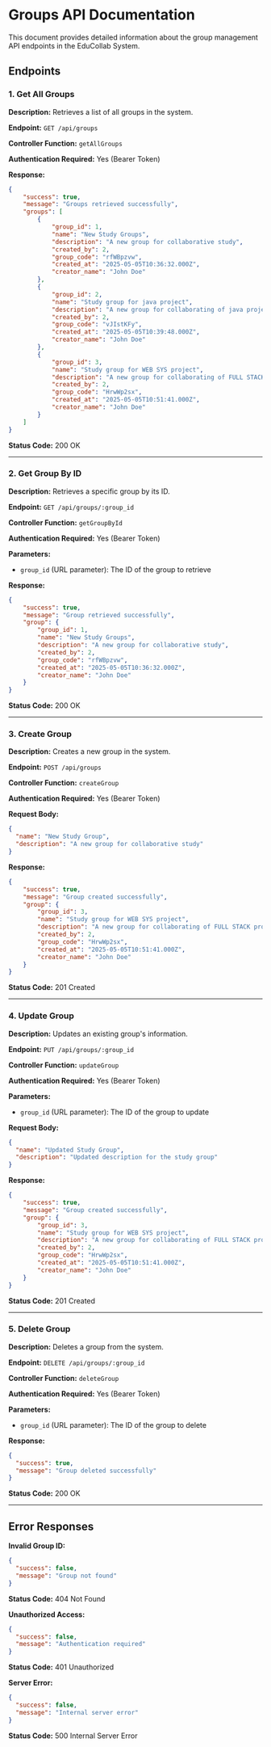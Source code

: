 # Groups API Documentation

This document provides detailed information about the group management API endpoints in the EduCollab System.

## Endpoints

### 1. Get All Groups

**Description:** Retrieves a list of all groups in the system.

**Endpoint:** `GET /api/groups`

**Controller Function:** `getAllGroups`

**Authentication Required:** Yes (Bearer Token)

**Response:**
```json
{
    "success": true,
    "message": "Groups retrieved successfully",
    "groups": [
        {
            "group_id": 1,
            "name": "New Study Groups",
            "description": "A new group for collaborative study",
            "created_by": 2,
            "group_code": "rfWBpzvw",
            "created_at": "2025-05-05T10:36:32.000Z",
            "creator_name": "John Doe"
        },
        {
            "group_id": 2,
            "name": "Study group for java project",
            "description": "A new group for collaborating of java project",
            "created_by": 2,
            "group_code": "vJIstKFy",
            "created_at": "2025-05-05T10:39:48.000Z",
            "creator_name": "John Doe"
        },
        {
            "group_id": 3,
            "name": "Study group for WEB SYS project",
            "description": "A new group for collaborating of FULL STACK project",
            "created_by": 2,
            "group_code": "HrwWp2sx",
            "created_at": "2025-05-05T10:51:41.000Z",
            "creator_name": "John Doe"
        }
    ]
}
```

**Status Code:** 200 OK

---

### 2. Get Group By ID

**Description:** Retrieves a specific group by its ID.

**Endpoint:** `GET /api/groups/:group_id`

**Controller Function:** `getGroupById`

**Authentication Required:** Yes (Bearer Token)

**Parameters:**
- `group_id` (URL parameter): The ID of the group to retrieve

**Response:**
```json
{
    "success": true,
    "message": "Group retrieved successfully",
    "group": {
        "group_id": 1,
        "name": "New Study Groups",
        "description": "A new group for collaborative study",
        "created_by": 2,
        "group_code": "rfWBpzvw",
        "created_at": "2025-05-05T10:36:32.000Z",
        "creator_name": "John Doe"
    }
}
```

**Status Code:** 200 OK

---

### 3. Create Group

**Description:** Creates a new group in the system.

**Endpoint:** `POST /api/groups`

**Controller Function:** `createGroup`

**Authentication Required:** Yes (Bearer Token)

**Request Body:**
```json
{
  "name": "New Study Group",
  "description": "A new group for collaborative study"
}
```

**Response:**
```json
{
    "success": true,
    "message": "Group created successfully",
    "group": {
        "group_id": 3,
        "name": "Study group for WEB SYS project",
        "description": "A new group for collaborating of FULL STACK project",
        "created_by": 2,
        "group_code": "HrwWp2sx",
        "created_at": "2025-05-05T10:51:41.000Z",
        "creator_name": "John Doe"
    }
}
```

**Status Code:** 201 Created

---

### 4. Update Group

**Description:** Updates an existing group's information.

**Endpoint:** `PUT /api/groups/:group_id`

**Controller Function:** `updateGroup`

**Authentication Required:** Yes (Bearer Token)

**Parameters:**
- `group_id` (URL parameter): The ID of the group to update

**Request Body:**
```json
{
  "name": "Updated Study Group",
  "description": "Updated description for the study group"
}
```

**Response:**
```json
{
    "success": true,
    "message": "Group created successfully",
    "group": {
        "group_id": 3,
        "name": "Study group for WEB SYS project",
        "description": "A new group for collaborating of FULL STACK project",
        "created_by": 2,
        "group_code": "HrwWp2sx",
        "created_at": "2025-05-05T10:51:41.000Z",
        "creator_name": "John Doe"
    }
}
```

**Status Code:** 201 Created

---

### 5. Delete Group

**Description:** Deletes a group from the system.

**Endpoint:** `DELETE /api/groups/:group_id`

**Controller Function:** `deleteGroup`

**Authentication Required:** Yes (Bearer Token)

**Parameters:**
- `group_id` (URL parameter): The ID of the group to delete

**Response:**
```json
{
  "success": true,
  "message": "Group deleted successfully"
}
```

**Status Code:** 200 OK

---

## Error Responses

**Invalid Group ID:**
```json
{
  "success": false,
  "message": "Group not found"
}
```
**Status Code:** 404 Not Found

**Unauthorized Access:**
```json
{
  "success": false,
  "message": "Authentication required"
}
```
**Status Code:** 401 Unauthorized

**Server Error:**
```json
{
  "success": false,
  "message": "Internal server error"
}
```
**Status Code:** 500 Internal Server Error